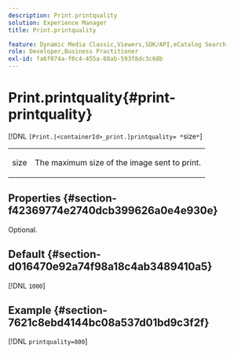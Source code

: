 ```yaml
---
description: Print.printquality
solution: Experience Manager
title: Print.printquality

feature: Dynamic Media Classic,Viewers,SDK/API,eCatalog Search
role: Developer,Business Practitioner
exl-id: fa6f074a-f0c4-455a-88ab-593f8dc3c68b
---
```

# Print.printquality{#print-printquality}

[!DNL `[Print.|<containerId>_print.]printquality= *`size`*`]

<table id="table_2B109D2F91E64B5382B31921C3780FA5"> 
 <tbody> 
  <tr> 
   <td colname="col1"> <p><span class="codeph"><span class="varname"> size</span></span> </p> </td> 
   <td colname="col2"> <p> The maximum size of the image sent to print. </p> </td> 
  </tr> 
 </tbody> 
</table>

## Properties {#section-f42369774e2740dcb399626a0e4e930e}

Optional.

## Default {#section-d016470e92a74f98a18c4ab3489410a5}

[!DNL `1000`]

## Example {#section-7621c8ebd4144bc08a537d01bd9c3f2f}

[!DNL `printquality=800`]
